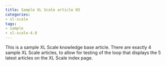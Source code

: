 ```yaml
---
title: Sample XL Scale article 03
categories:
- xl-scale
tags:
- sample
- xl-scale-4.0
---
```


This is a sample XL Scale knowledge base article. There are exactly 4 sample XL Scale articles, to allow for testing of the loop that displays the 5 latest articles on the XL Scale index page.
